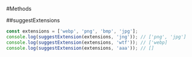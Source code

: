 #Methods

##suggestExtensions
```javascript
const extensions = ['webp', 'png', 'bmp', 'jpg'];
console.log(suggestExtension(extensions, 'jng')); // ['png', 'jpg']
console.log(suggestExtension(extensions, 'wtf')); // ['webp]
console.log(suggestExtension(extensions, 'aaa')); // []
```

